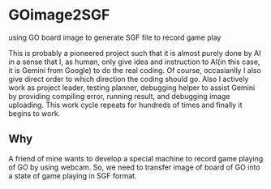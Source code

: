 # GOimage2SGF 

using GO board image to generate SGF file to record game play

This is probably a pioneered project such that it is almost purely 
done by AI in a sense that I, as human, only give idea and instruction 
to AI(in this case, it is Gemini from Google) to do the real coding. Of 
course, occasianlly I also give direct order to which direction the coding 
should go. Also I actively work as project leader, testing planner, debugging
helper to assist Gemini by providing compiling error, running result, and
debugging image uploading. This work cycle repeats for hundreds of times and 
finally it begins to work.

## Why ##
A friend of mine wants to develop a special machine to record game playing of GO 
by using webcam. So, we need to transfer image of board of GO into a state of game 
playing in SGF format.
